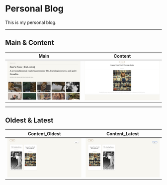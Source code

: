 # Personal Blog

This is my personal blog.  

---

## Main & Content

| Main | Content |
|-------------------|------------------|
| <img src="./images/1.Main_page.JPG" alt="check_to_do" width="300"/> | <img src="./images/4,Content.JPG" alt="delete" width="300"/> |

---

## Oldest & Latest

| Content_Oldest | Content_Latest |
|---------------------|----------------------|
| <img src="./images/2.Contents_oldest.JPG" alt="add_to_do_text" width="300"/> | <img src="./images/3.Contents_latest.JPG" alt="add_to_do" width="300"/> |


